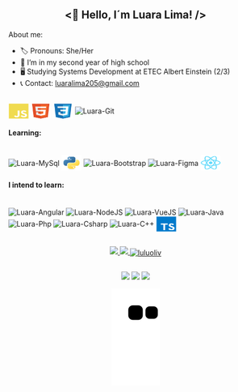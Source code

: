 <h2 align="center"> <👋 Hello, I´m Luara Lima! /> </h2>
 
About me:

 - 🏷 Pronouns: She/Her
 - 📕 I’m in my second year of high school
 - 🖥 Studying Systems Development at ETEC Albert Einstein (2/3)
 - 📞 Contact: luaralima205@gmail.com
   
 <div style="display: inline_block"><br>
  <img align="center" alt="Luara-Js" height="30" width="40" src="https://raw.githubusercontent.com/devicons/devicon/master/icons/javascript/javascript-plain.svg">
  <img align="center" alt="Luara-HTML" height="30" width="40" src="https://raw.githubusercontent.com/devicons/devicon/master/icons/html5/html5-original.svg">
  <img align="center" alt="Luara-CSS" height="30" width="40" src="https://raw.githubusercontent.com/devicons/devicon/master/icons/css3/css3-original.svg">
   <img align="center" alt="Luara-Git" height="30" width="40" src="https://cdn.jsdelivr.net/gh/devicons/devicon/icons/git/git-original.svg" />
</div>

#### Learning: 
<div style="display: inline_block"><br>
  <img align="center" alt="Luara-MySql" height="30" width="40" src="https://cdn.jsdelivr.net/gh/devicons/devicon/icons/mysql/mysql-original-wordmark.svg" />
  <img align="center" alt="Luara-Python" height="30" width="40" src="https://raw.githubusercontent.com/devicons/devicon/master/icons/python/python-original.svg">
  <img align="center" alt="Luara-Bootstrap" height="30" width="40" src="https://cdn.jsdelivr.net/gh/devicons/devicon/icons/bootstrap/bootstrap-plain.svg" />
  <img align="center" alt="Luara-Figma" height="30" width="40" src="https://cdn.jsdelivr.net/gh/devicons/devicon/icons/figma/figma-original.svg" />
  <img align="center" alt="Luara-React" height="30" width="40" src="https://raw.githubusercontent.com/devicons/devicon/master/icons/react/react-original.svg">
</div>

#### I intend to learn:
<div style="display: inline_block"><br>
  <img align="center" alt="Luara-Angular" height="30" width="40" src="https://cdn.jsdelivr.net/gh/devicons/devicon/icons/angularjs/angularjs-plain.svg" />
  <img align="center" alt="Luara-NodeJS" height="30" width="40" src="https://cdn.jsdelivr.net/gh/devicons/devicon/icons/nodejs/nodejs-original.svg" />
 <img align="center" alt="Luara-VueJS" height="30" width="40" src="https://cdn.jsdelivr.net/gh/devicons/devicon/icons/vuejs/vuejs-original.svg" />
  <img align="center" alt="Luara-Java" height="30" width="40" src="https://cdn.jsdelivr.net/gh/devicons/devicon/icons/java/java-original.svg" />
  <img align="center" alt="Luara-Php" height="30" width="40" src="https://cdn.jsdelivr.net/gh/devicons/devicon/icons/php/php-original.svg" />
  <img align="center" alt="Luara-Csharp" height="30" width="40" src="https://cdn.jsdelivr.net/gh/devicons/devicon/icons/csharp/csharp-plain.svg" />
  <img align="center" alt="Luara-C++" height="30" width="40" src="https://cdn.jsdelivr.net/gh/devicons/devicon/icons/cplusplus/cplusplus-plain.svg" />
 <img align="center" alt="Luara-TypeScript" height="30" width="40" src="https://raw.githubusercontent.com/devicons/devicon/master/icons/typescript/typescript-original.svg">
</div>

##

  <div align="center">
  <a href="https://github.com/luluoliv">
  <img height="180em" src="https://github-readme-stats.vercel.app/api?username=luluoliv&show_icons=true&theme=radical&include_all_commits=true&count_private=true"/>
  <img height="180em" src="https://github-readme-stats.vercel.app/api/top-langs/?username=luluoliv&layout=compact&langs_count=7&theme=radical"/>
  <img align="center" src="https://github-readme-streak-stats.herokuapp.com/?user=luluoliv&theme=radical" alt="luluoliv" />
</div>
 
##
 
 <div align="center"> 
  <a href="https://www.instagram.com/lu0liv/" target="_blank"><img src="https://img.shields.io/badge/-Instagram-%23E4405F?style=for-the-badge&logo=instagram&logoColor=white" target="_blank"></a>
  <a href = "mailto:luaralima205@gmail.com"><img src="https://img.shields.io/badge/-Gmail-%23333?style=for-the-badge&logo=gmail&logoColor=white" target="_blank"></a>
  <a href="https://www.linkedin.com/in/luara-lima-oliveira-9b732722a/" target="_blank"><img src="https://img.shields.io/badge/-LinkedIn-%230077B5?style=for-the-badge&logo=linkedin&logoColor=white" target="_blank"></a>  
  
  ![Snake animation](https://github.com/EyzRyder/EyzRyder/blob/output/github-contribution-grid-snake.svg) 
   
</div>

